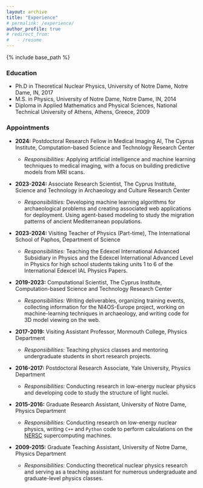 ```yaml
---
layout: archive
title: "Experience"
# permalink: /experience/
author_profile: true
# redirect_from:
#   - /resume
---
```


{% include base_path %}

### Education

* Ph.D in Theoretical Nuclear Physics, University of Notre Dame, Notre Dame, IN, 2017 
* M.S. in Physics, University of Notre Dame, Notre Dame, IN, 2014 
* Diploma in Applied Mathematics and Physical Sciences, National Technical University of Athens, Athens, Greece, 2009 

### Appointments

* **2024:** Postdoctoral Research Fellow in Medical Imaging AI, The Cyprus Institute, Computation-based Science and Technology Research Center 
  * *Responsibilities:* Applying artificial intelligence and machine learning techniques to medical imaging, with a focus on building predictive models from MRI scans.


* **2023-2024:** Associate Research Scientist, The Cyprus Institute, Science and Technology in Archaeology and Culture Research Center 
  * *Responsibilities:* Developing machine learning algorithms for archaeological problems and creating associated web applications for deployment. Using agent-based modeling to study the migration patterns of ancient Mediterranean populations.

* **2023-2024:** Visiting Teacher of Physics (Part-time), The International School of Paphos, Department of Science 
  * *Responsibilities:* Teaching the Edexcel International Advanced Subsidiary in Physics and the Edexcel International Advanced Level in Physics for high school students taking units 1 to 6 of the International Edexcel IAL Physics Papers.

* **2019-2023:** Computational Scientist, The Cyprus Institute, Computation-based Science and Technology Research Center 
  * *Responsibilities:* Writing deliverables, organizing training events, collecting information for the NI4OS-Europe project, working on machine-learning techniques in archaeology, and writing code for 3D model viewing on the web.

* **2017-2019:** Visiting Assistant Professor, Monmouth College, Physics Department 
  * *Responsibilities:* Teaching physics classes and mentoring undergraduate students in short research projects.

* **2016-2017:** Postdoctoral Research Associate, Yale University, Physics Department 
  * *Responsibilities:* Conducting research in low-energy nuclear physics and developing code to study the structure of light nuclei.

* **2015-2016:** Graduate Research Assistant, University of Notre Dame, Physics Department 
  * *Responsibilities:* Conducting research on low-energy nuclear physics, writing `C++` and `Python` code to perform calculations on the [NERSC](https://www.nersc.gov/) supercomputing machines.

* **2009-2015:** Graduate Teaching Assistant, University of Notre Dame, Physics Department 
  * *Responsibilities:* Conducting theoretical nuclear physics research and serving as a teaching assistant for numerous undergraduate and graduate-level physics classes.


